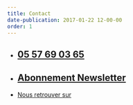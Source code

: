 ```yaml
---
title: Contact
date-publication: 2017-01-22 12-00-00
order: 1
---
```


- ## [<i class="fa fa-phone-square" aria-hidden="true"></i> 05 57 69 03 65](tel:0557690365)
- ## [Abonnement Newsletter](/newsletter/index.html)
- [Nous retrouver sur <i class="fa fa-facebook-square" aria-hidden="true"></i>](https://fr-fr.facebook.com/Bio-Info-479078428782836/)
